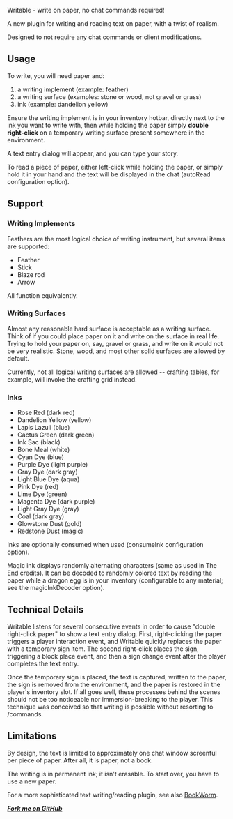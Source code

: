 Writable - write on paper, no chat commands required!

A new plugin for writing and reading text on paper, with a twist of realism.

Designed to not require any chat commands or client modifications.

## Usage

To write, you will need paper and:

1. a writing implement (example: feather)
2. a writing surface (examples: stone or wood, not gravel or grass)
3. ink (example: dandelion yellow)

Ensure the writing implement is in your inventory hotbar, directly
next to the ink you want to write with, then while holding the paper
simply **double right-click** on a temporary writing surface present
somewhere in the environment.

A text entry dialog will appear, and you can type your story. 

To read a piece of paper, either left-click while holding the paper,
or simply hold it in your hand and the text will be displayed in the chat
(autoRead configuration option).

## Support

### Writing Implements
Feathers are the most logical choice of writing instrument, but several items are supported:

* Feather
* Stick
* Blaze rod
* Arrow

All function equivalently.

### Writing Surfaces
Almost any reasonable hard surface is acceptable as a writing surface.
Think of if you could place paper on it and write on the surface
in real life. Trying to hold your paper on, say, gravel or grass, and write on it
would not be very realistic. Stone, wood, and most other solid surfaces
are allowed by default.

Currently, not all logical writing surfaces are allowed -- crafting tables,
for example, will invoke the crafting grid instead.

### Inks
* Rose Red (dark red)
* Dandelion Yellow (yellow)
* Lapis Lazuli (blue)
* Cactus Green (dark green)
* Ink Sac (black)
* Bone Meal (white)
* Cyan Dye (blue)
* Purple Dye (light purple)
* Gray Dye (dark gray)
* Light Blue Dye (aqua)
* Pink Dye (red)
* Lime Dye (green)
* Magenta Dye (dark purple)
* Light Gray Dye (gray)
* Coal (dark gray)
* Glowstone Dust (gold)
* Redstone Dust (magic)

Inks are optionally consumed when used (consumeInk configuration option).

Magic ink displays randomly alternating characters (same as used in The End credits).
It can be decoded to randomly colored text by reading the paper while a dragon egg is in your inventory
(configurable to any material; see the magicInkDecoder option).

## Technical Details

Writable listens for several consecutive events in order to cause
"double right-click paper" to show a text entry dialog. First, right-clicking
the paper triggers a player interaction event, and Writable quickly replaces
the paper with a temporary sign item. The second right-click places the sign,
triggering a block place event, and then a sign change event after the player
completes the text entry. 

Once the temporary sign is placed, the text is captured, written to the paper,
the sign is removed from the environment, and the paper is restored in the
player's inventory slot. If all goes well, these processes behind the scenes
should not be too noticeable nor immersion-breaking to the player. This technique
was conceived so that writing is possible without resorting to /commands.



## Limitations

By design, the text is limited to approximately one chat window screenful
per piece of paper. After all, it is paper, not a book.

The writing is in permanent ink; it isn't erasable. To start over, you have
to use a new paper.

For a more sophisticated text writing/reading plugin, see also [BookWorm](http://dev.bukkit.org/server-mods/bookworm/).

***[Fork me on GitHub](https://github.com/mushroomhostage/Writable)***
